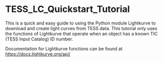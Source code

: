 # TESS_LC_Quickstart_Tutorial
This is a quick and easy guide to using the Python module Lightkurve to download and create light curves from TESS data.  This tutorial only uses the functions of Lightkurve that operate when an object has a known TIC (TESS Input Catalog) ID number.

Documentation for Lightkurve functions can be found at https://docs.lightkurve.org/api/
